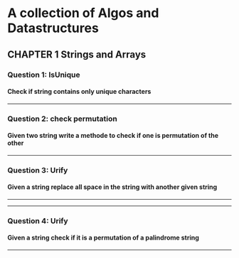 # A collection of Algos and Datastructures

## CHAPTER 1 Strings and Arrays

### Question 1: IsUnique

#### Check if string contains only unique characters

---

### Question 2: check permutation

#### Given two string write a methode to check if one is permutation of the other

---

### Question 3: Urify

#### Given a string replace all space in the string with another given string

---

---

### Question 4: Urify

#### Given a string check if it is a permutation of a palindrome string

---
